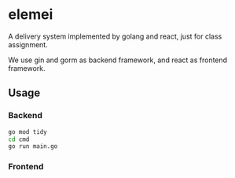 # elemei

A delivery system implemented by golang and react, just for class assignment.

We use gin and gorm as backend framework, and react as frontend framework.

## Usage

### Backend

```bash
go mod tidy
cd cmd
go run main.go
```

### Frontend

```bash
```


